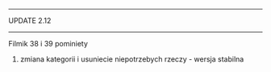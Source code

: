 ****************************
UPDATE 2.12
**************************

Filmik 38 i 39 pominiety

1) zmiana kategorii i usuniecie niepotrzebych rzeczy - wersja stabilna